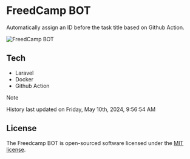# FreedCamp BOT

Automatically assign an ID before the task title based on Github Action.

![FreedCamp BOT](https://repository-images.githubusercontent.com/737932867/7d34798b-2680-471c-b089-a78a718d3d6a)

## Tech

- Laravel
- Docker
- Github Action

> [!NOTE]  
> History last updated on Friday, May 10th, 2024, 9:56:54 AM

## License

The Freedcamp BOT is open-sourced software licensed under the [MIT license](https://opensource.org/licenses/MIT).

